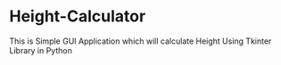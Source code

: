 # Height-Calculator
This is Simple GUI Application which will calculate Height Using Tkinter Library in Python
